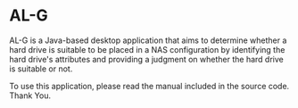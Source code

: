 # AL-G
AL-G is a Java-based desktop application that aims to determine whether a hard drive is suitable to be placed in a NAS configuration by identifying the hard drive's attributes and providing a judgment on whether the hard drive is suitable or not.

To use this application, please read the manual included in the source code. 
Thank You.
